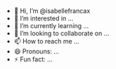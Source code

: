 - 👋 Hi, I’m @isabellefrancax
- 👀 I’m interested in ...
- 🌱 I’m currently learning ...
- 💞️ I’m looking to collaborate on ...
- 📫 How to reach me ...
- 😄 Pronouns: ...
- ⚡ Fun fact: ...

<!---
isabellefrancax/isabellefrancax is a ✨ special ✨ repository because its `README.md` (this file) appears on your GitHub profile.
You can click the Preview link to take a look at your changes.
--->
